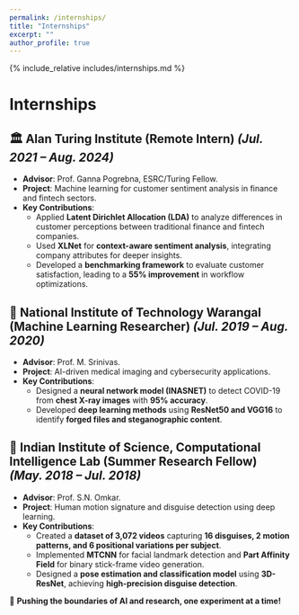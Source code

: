 ```yaml
---
permalink: /internships/
title: "Internships"
excerpt: ""
author_profile: true
---
```

{% include_relative includes/internships.md %}



# Internships

## 🏛 **Alan Turing Institute (Remote Intern)** *(Jul. 2021 – Aug. 2024)*  
- **Advisor**: Prof. Ganna Pogrebna, ESRC/Turing Fellow.  
- **Project**: Machine learning for customer sentiment analysis in finance and fintech sectors.  
- **Key Contributions**:  
  - Applied **Latent Dirichlet Allocation (LDA)** to analyze differences in customer perceptions between traditional finance and fintech companies.  
  - Used **XLNet** for **context-aware sentiment analysis**, integrating company attributes for deeper insights.  
  - Developed a **benchmarking framework** to evaluate customer satisfaction, leading to a **55% improvement** in workflow optimizations.  

## 🧪 **National Institute of Technology Warangal (Machine Learning Researcher)** *(Jul. 2019 – Aug. 2020)*  
- **Advisor**: Prof. M. Srinivas.  
- **Project**: AI-driven medical imaging and cybersecurity applications.  
- **Key Contributions**:  
  - Designed a **neural network model (INASNET)** to detect COVID-19 from **chest X-ray images** with **95% accuracy**.  
  - Developed **deep learning methods** using **ResNet50 and VGG16** to identify **forged files and steganographic content**.  

## 🏫 **Indian Institute of Science, Computational Intelligence Lab (Summer Research Fellow)** *(May. 2018 – Jul. 2018)*  
- **Advisor**: Prof. S.N. Omkar.  
- **Project**: Human motion signature and disguise detection using deep learning.  
- **Key Contributions**:  
  - Created a **dataset of 3,072 videos** capturing **16 disguises, 2 motion patterns, and 6 positional variations per subject**.  
  - Implemented **MTCNN** for facial landmark detection and **Part Affinity Field** for binary stick-frame video generation.  
  - Designed a **pose estimation and classification model** using **3D-ResNet**, achieving **high-precision disguise detection**.  

🚀 **Pushing the boundaries of AI and research, one experiment at a time!**